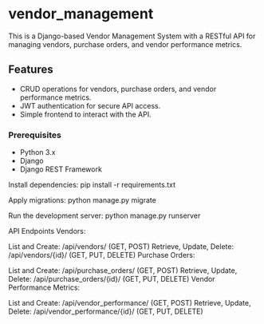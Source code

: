 # vendor_management

This is a Django-based Vendor Management System with a RESTful API for managing vendors, purchase orders, and vendor performance metrics.

## Features
- CRUD operations for vendors, purchase orders, and vendor performance metrics.
- JWT authentication for secure API access.
- Simple frontend to interact with the API.


### Prerequisites
- Python 3.x
- Django
- Django REST Framework

Install dependencies:
pip install -r requirements.txt

Apply migrations:
python manage.py migrate

Run the development server:
python manage.py runserver



API Endpoints
Vendors:

List and Create: /api/vendors/ (GET, POST)
Retrieve, Update, Delete: /api/vendors/{id}/ (GET, PUT, DELETE)
Purchase Orders:

List and Create: /api/purchase_orders/ (GET, POST)
Retrieve, Update, Delete: /api/purchase_orders/{id}/ (GET, PUT, DELETE)
Vendor Performance Metrics:

List and Create: /api/vendor_performance/ (GET, POST)
Retrieve, Update, Delete: /api/vendor_performance/{id}/ (GET, PUT, DELETE)





